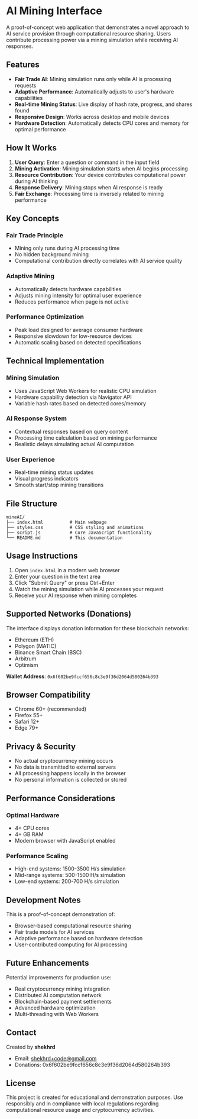 # AI Mining Interface

A proof-of-concept web application that demonstrates a novel approach to AI service provision through computational resource sharing. Users contribute processing power via a mining simulation while receiving AI responses.

## Features

- **Fair Trade AI**: Mining simulation runs only while AI is processing requests
- **Adaptive Performance**: Automatically adjusts to user's hardware capabilities
- **Real-time Mining Status**: Live display of hash rate, progress, and shares found
- **Responsive Design**: Works across desktop and mobile devices
- **Hardware Detection**: Automatically detects CPU cores and memory for optimal performance

## How It Works

1. **User Query**: Enter a question or command in the input field
2. **Mining Activation**: Mining simulation starts when AI begins processing
3. **Resource Contribution**: Your device contributes computational power during AI thinking
4. **Response Delivery**: Mining stops when AI response is ready
5. **Fair Exchange**: Processing time is inversely related to mining performance

## Key Concepts

### Fair Trade Principle
- Mining only runs during AI processing time
- No hidden background mining
- Computational contribution directly correlates with AI service quality

### Adaptive Mining
- Automatically detects hardware capabilities
- Adjusts mining intensity for optimal user experience
- Reduces performance when page is not active

### Performance Optimization
- Peak load designed for average consumer hardware
- Responsive slowdown for low-resource devices
- Automatic scaling based on detected specifications

## Technical Implementation

### Mining Simulation
- Uses JavaScript Web Workers for realistic CPU simulation
- Hardware capability detection via Navigator API
- Variable hash rates based on detected cores/memory

### AI Response System
- Contextual responses based on query content
- Processing time calculation based on mining performance
- Realistic delays simulating actual AI computation

### User Experience
- Real-time mining status updates
- Visual progress indicators
- Smooth start/stop mining transitions

## File Structure

```
mineAI/
├── index.html          # Main webpage
├── styles.css          # CSS styling and animations
├── script.js           # Core JavaScript functionality
└── README.md           # This documentation
```

## Usage Instructions

1. Open `index.html` in a modern web browser
2. Enter your question in the text area
3. Click "Submit Query" or press Ctrl+Enter
4. Watch the mining simulation while AI processes your request
5. Receive your AI response when mining completes

## Supported Networks (Donations)

The interface displays donation information for these blockchain networks:
- Ethereum (ETH)
- Polygon (MATIC)
- Binance Smart Chain (BSC)
- Arbitrum
- Optimism

**Wallet Address**: `0x6f602be9fccf656c8c3e9f36d2064d580264b393`

## Browser Compatibility

- Chrome 60+ (recommended)
- Firefox 55+
- Safari 12+
- Edge 79+

## Privacy & Security

- No actual cryptocurrency mining occurs
- No data is transmitted to external servers
- All processing happens locally in the browser
- No personal information is collected or stored

## Performance Considerations

### Optimal Hardware
- 4+ CPU cores
- 4+ GB RAM
- Modern browser with JavaScript enabled

### Performance Scaling
- High-end systems: 1500-3500 H/s simulation
- Mid-range systems: 500-1500 H/s simulation
- Low-end systems: 200-700 H/s simulation

## Development Notes

This is a proof-of-concept demonstration of:
- Browser-based computational resource sharing
- Fair trade models for AI services
- Adaptive performance based on hardware detection
- User-contributed computing for AI processing

## Future Enhancements

Potential improvements for production use:
- Real cryptocurrency mining integration
- Distributed AI computation network
- Blockchain-based payment settlements
- Advanced hardware optimization
- Multi-threading with Web Workers

## Contact

Created by **shekhrd**
- Email: shekhrd+code@gmail.com
- Donations: 0x6f602be9fccf656c8c3e9f36d2064d580264b393

## License

This project is created for educational and demonstration purposes. Use responsibly and in compliance with local regulations regarding computational resource usage and cryptocurrency activities.
